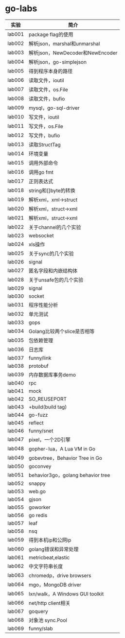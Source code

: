# go-labs

|实验|简介|
|---|---|
|lab001|package flag的使用|
|lab002|解析json，marshal和unmarshal|
|lab003|解析json，NewDecoder和NewEncoder|
|lab004|解析json，go-simplejson|
|lab005|得到程序本身的路径|
|lab006|读取文件，ioutil|
|lab007|读取文件，os.File|
|lab008|读取文件，bufio|
|lab009|mysql，go-sql-driver|
|lab010|写文件，ioutil|
|lab011|写文件，os.File|
|lab012|写文件，bufio|
|lab013|读取StructTag|
|lab014|环境变量|
|lab015|调用外部命令|
|lab016|调用go fmt|
|lab017|正则表达式|
|lab018|string和[]byte的转换|
|lab019|解析xml，xml->struct|
|lab020|解析xml，struct->xml|
|lab021|解析xml，struct->xml|
|lab022|关于channel的几个实验|
|lab023|websocket|
|lab024|xls操作|
|lab025|关于sync的几个实验|
|lab026|signal|
|lab027|匿名字段和内嵌结构体|
|lab028|关于unsafe包的几个实验|
|lab029|signal|
|lab030|socket|
|lab031|程序性能分析|
|lab032|单元测试|
|lab033|gops|
|lab034|Golang比较两个slice是否相等|
|lab035|包依赖管理|
|lab036|日志库|
|lab037|funny/link|
|lab038|protobuf|
|lab039|内存数据库事务demo|
|lab040|rpc|
|lab041|mock|
|lab042|SO_REUSEPORT|
|lab043|+build(build tag)|
|lab044|go-fuzz|
|lab045|reflect|
|lab046|funny/snet|
|lab047|pixel，一个2D引擎|
|lab048|gopher-lua，A Lua VM in Go|
|lab049|gobevtree，Behavior Tree in Go|
|lab050|goconvey|
|lab051|behavior3go，golang behavior tree|
|lab052|snappy|
|lab053|web.go|
|lab054|gjson|
|lab055|goworker|
|lab056|go redis|
|lab057|leaf|
|lab058|nsq|
|lab059|得到本机ip和公网ip|
|lab060|golang错误和异常处理|
|lab061|metricbeat,elastic|
|lab062|中文字符串长度|
|lab063|chromedp，drive browsers|
|lab064|mgo，MongoDB driver|
|lab065|lxn/walk，A Windows GUI toolkit|
|lab066|net/http client相关|
|lab067|goquery|
|lab068|对象池 sync.Pool|
|lab069|funny/slab|